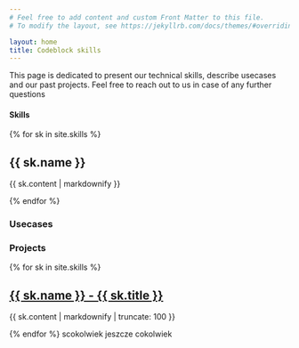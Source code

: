 ```yaml
---
# Feel free to add content and custom Front Matter to this file.
# To modify the layout, see https://jekyllrb.com/docs/themes/#overriding-theme-defaults

layout: home
title: Codeblock skills
---
```


This page is dedicated to present our technical skills, describe usecases and our past projects. Feel free to reach out to us in case of any further questions

#### Skills

{% for sk in site.skills %}
  <h2>{{ sk.name }}</h2>
  <p>{{ sk.content | markdownify }}</p>
{% endfor %}

### Usecases

### Projects

{% for sk in site.skills %}
  <h2>
    <a href="{{ sk.url }}">
      {{ sk.name }} - {{ sk.title }}
    </a>
  </h2>
  <p>{{ sk.content | markdownify | truncate: 100 }}</p>
{% endfor %}
scokolwiek jeszcze cokolwiek 
